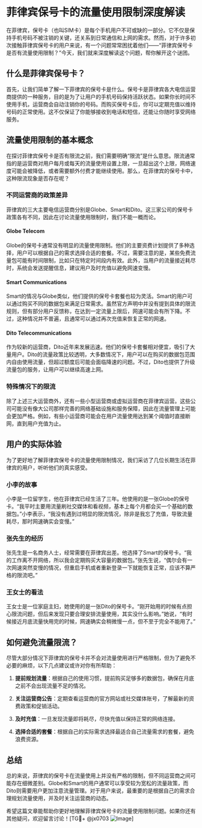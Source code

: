 # 菲律宾保号卡的流量使用限制深度解读

在菲律宾，保号卡（也叫SIM卡）是每个手机用户不可或缺的一部分。它不仅是保持手机号码不被注销的关键，还关系到日常通信和上网的需求。然而，对于许多初次接触菲律宾保号卡的用户来说，有一个问题常常困扰着他们——“菲律宾保号卡是否有流量使用限制？”今天，我们就来深度解读这个问题，帮你解开这个谜团。

## 什么是菲律宾保号卡？

首先，让我们简单了解一下菲律宾的保号卡是什么。保号卡是菲律宾各大电信运营商提供的一种服务，目的是为了让用户的手机号码保持活跃状态。如果你长时间不使用手机，运营商会自动注销你的号码。而购买保号卡后，你可以定期充值以维持号码的正常使用。这不仅保证了你能够接收到电话和短信，还能让你随时享受网络服务。

## 流量使用限制的基本概念

在探讨菲律宾保号卡是否有限流之前，我们需要明确“限流”是什么意思。限流通常指的是运营商对用户每月或每天的流量使用设置上限，一旦超出这个上限，网络速度可能会被降低，或者需要额外付费才能继续使用。那么，在菲律宾的保号卡中，这种限流现象是否存在呢？

### 不同运营商的政策差异

菲律宾的三大主要电信运营商分别是Globe、Smart和Dito。这三家公司的保号卡政策各有不同，因此在讨论流量使用限制时，我们不能一概而论。

#### Globe Telecom
Globe的保号卡通常没有明显的流量使用限制。他们的主要资费计划提供了多种选择，用户可以根据自己的需求选择合适的套餐。不过，需要注意的是，某些免费流量包可能有时间限制，比如只在特定时间段内有效。此外，当用户的流量接近耗尽时，系统会发送提醒信息，建议用户及时充值以避免网速变慢。

#### Smart Communications
Smart的情况与Globe类似，他们提供的保号卡套餐也较为灵活。Smart的用户可以通过购买不同的数据包来满足日常需求。虽然官方声明中并没有提到具体的限流规则，但有部分用户反馈称，在达到一定流量上限后，网速可能会有所下降。不过，这种情况并不普遍，且通常可以通过再次充值来恢复正常的网速。

#### Dito Telecommunications
作为较新的运营商，Dito近年来发展迅速。他们的保号卡套餐相对便宜，吸引了大量用户。Dito的流量政策比较透明，大多数情况下，用户可以在购买的数据包范围内自由使用流量，但超过额度后可能会面临降速的问题。不过，Dito也提供了升级流量包的服务，让用户可以继续高速上网。

### 特殊情况下的限流

除了上述三大运营商外，还有一些小型运营商或虚拟运营商在菲律宾运营。这些公司可能没有像大公司那样完善的网络基础设施和服务保障，因此在流量管理上可能会更加严格。例如，有些小运营商可能会在用户流量使用达到某个阈值时直接断网，直到用户充值为止。

## 用户的实际体验

为了更好地了解菲律宾保号卡的流量使用限制情况，我们采访了几位长期生活在菲律宾的用户，听听他们的真实感受。

### 小李的故事
小李是一位留学生，他在菲律宾已经生活了三年。他使用的是一张Globe的保号卡。“我平时主要用流量刷社交媒体和看视频，基本上每个月都会买一个基础的数据包。”小李表示，“我没有遇到过明显的限流情况，除非是我忘了充值，导致流量耗尽，那时网速确实会变慢。”

### 张先生的经历
张先生是一名商务人士，经常需要在菲律宾出差。他选择了Smart的保号卡。“我的工作离不开网络，所以我会定期购买大容量的数据包。”张先生说，“偶尔会有一次网速突然变慢的情况，但重启手机或者重新登录一下就能恢复正常，应该不算严格的限流吧。”

### 王女士的看法
王女士是一位家庭主妇，她使用的是一张Dito的保号卡。“刚开始用的时候有点担心限流问题，但后来发现只要合理安排流量使用，其实没什么影响。”她说，“有时候接近月底流量快用完的时候，网速确实会稍微慢一点，但不至于完全不能用了。”

## 如何避免流量限流？

尽管大部分情况下菲律宾的保号卡并不会对流量使用进行严格限制，但为了避免不必要的麻烦，以下几点建议或许对你有所帮助：

1. **提前规划流量**：根据自己的使用习惯，提前购买足够多的数据包，确保在月底之前不会出现流量不足的情况。
   
2. **关注运营商公告**：定期查看运营商的官方网站或社交媒体账号，了解最新的资费政策和促销活动。

3. **及时充值**：一旦发现流量即将耗尽，尽快充值以保持正常的网络连接。

4. **选择合适的套餐**：根据自己的实际需求选择最适合自己流量需求的套餐，避免浪费资源。

## 总结

总的来说，菲律宾的保号卡在流量使用上并没有严格的限制，但不同运营商之间可能存在细微差别。Globe和Smart的用户通常可以享受较为宽松的流量政策，而Dito则需要用户更加注意流量管理。对于用户来说，最重要的是根据自己的需求合理规划流量使用，并及时关注运营商的动态。

希望这篇文章能帮助你更好地理解菲律宾保号卡的流量使用限制问题。如果你还有其他疑问，欢迎留言讨论！[TG💪+ @jx0703 ![Image](https://github.com/user-attachments/assets/dbca1d08-cadb-493c-b0ec-ad6f7a83f270)]